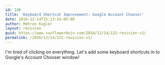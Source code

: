 ```yaml
---
id: 146
title: 'Keyboard Shortcut Improvement: Google Account Chooser'
date: 2016-12-14T15:13:14-05:00
author: Mehron Kugler
layout: revision
guid: https://www.sunflowerdojo.com/2016/12/14/121-revision-v1/
permalink: /2016/12/14/121-revision-v1/
---
```

I'm tired of clicking on everything. Let's add some keyboard shortcuts in to Google's Account Chooser window!

<!--more-->
